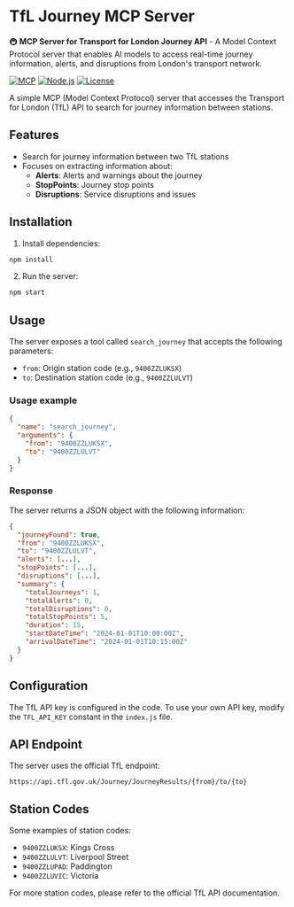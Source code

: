 # TfL Journey MCP Server

🚇 **MCP Server for Transport for London Journey API** - A Model Context Protocol server that enables AI models to access real-time journey information, alerts, and disruptions from London's transport network.

[![MCP](https://img.shields.io/badge/MCP-Protocol-blue)](https://modelcontextprotocol.io/)
[![Node.js](https://img.shields.io/badge/Node.js-ES%20Modules-green)](https://nodejs.org/)
[![License](https://img.shields.io/badge/License-ISC-yellow)](LICENSE)

A simple MCP (Model Context Protocol) server that accesses the Transport for London (TfL) API to search for journey information between stations.

## Features

- Search for journey information between two TfL stations
- Focuses on extracting information about:
  - **Alerts**: Alerts and warnings about the journey
  - **StopPoints**: Journey stop points
  - **Disruptions**: Service disruptions and issues

## Installation

1. Install dependencies:
```bash
npm install
```

2. Run the server:
```bash
npm start
```

## Usage

The server exposes a tool called `search_journey` that accepts the following parameters:

- `from`: Origin station code (e.g., `9400ZZLUKSX`)
- `to`: Destination station code (e.g., `9400ZZLULVT`)

### Usage example

```json
{
  "name": "search_journey",
  "arguments": {
    "from": "9400ZZLUKSX",
    "to": "9400ZZLULVT"
  }
}
```

### Response

The server returns a JSON object with the following information:

```json
{
  "journeyFound": true,
  "from": "9400ZZLUKSX",
  "to": "9400ZZLULVT",
  "alerts": [...],
  "stopPoints": [...],
  "disruptions": [...],
  "summary": {
    "totalJourneys": 1,
    "totalAlerts": 0,
    "totalDisruptions": 0,
    "totalStopPoints": 5,
    "duration": 15,
    "startDateTime": "2024-01-01T10:00:00Z",
    "arrivalDateTime": "2024-01-01T10:15:00Z"
  }
}
```

## Configuration

The TfL API key is configured in the code. To use your own API key, modify the `TFL_API_KEY` constant in the `index.js` file.

## API Endpoint

The server uses the official TfL endpoint:
```
https://api.tfl.gov.uk/Journey/JourneyResults/{from}/to/{to}
```

## Station Codes

Some examples of station codes:
- `9400ZZLUKSX`: Kings Cross
- `9400ZZLULVT`: Liverpool Street
- `9400ZZLUPAD`: Paddington
- `9400ZZLUVIC`: Victoria

For more station codes, please refer to the official TfL API documentation. 